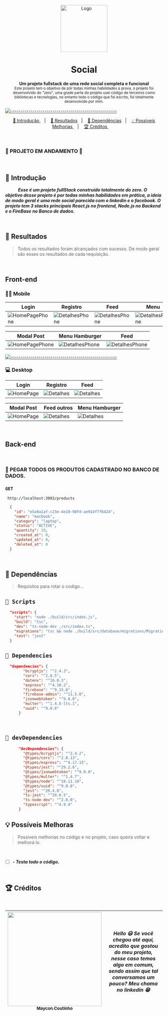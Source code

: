 <p align="center">
  <img src="https://user-images.githubusercontent.com/60453269/216188774-9349330a-7e20-4039-ad76-ece09f24096d.png" alt="Logo" width="150" height="150" />
</p>

<h1 align="center"> Social </h1>

<p align="center">
  <b> Um projeto fullstack de uma rede social completa e funcional </b></br>
  <sub> Este projeto tem o objetivo de pôr todas minhas habilidades à prova, o projeto foi desenvolvido do "zero", uma grade parte do projeto usei código de terceiros como bibliotecas e tecnologias, no entanto todo o código que foi escrito, foi totalmente desenvolvido por mim.
  <sub>
</p>

[![-----------------------------------------------------](https://raw.githubusercontent.com/andreasbm/readme/master/assets/lines/colored.png)](#table-of-contents)

<p align="center">
  <a href="#Introdução"> 🧩 Introdução </a>&nbsp;&nbsp;&nbsp;|&nbsp;&nbsp;&nbsp;
  <a href="#Resultados"> 🚀 Resultados</a>&nbsp;&nbsp;&nbsp;|&nbsp;&nbsp;&nbsp;
  <a href="#Dependências"> 🧪 Dependências</a>&nbsp;&nbsp;&nbsp;|&nbsp;&nbsp;&nbsp;
  <a href="#Ideias">💡 Possíveis Melhorias </a>&nbsp;&nbsp;&nbsp;|&nbsp;&nbsp;&nbsp;
  <a href="#Creditos"> 🏆 Créditos </a>&nbsp;&nbsp;&nbsp;&nbsp;&nbsp;&nbsp;
</p>
<br /> 

### 🚧 PROJETO EM ANDAMENTO 🚧

<br /> 


<a id="Introdução"></a>
## 🧩 Introdução 

  ***⠀⠀⠀⠀Esse é um projeto fullStack construído totalmente do zero. O objetivo desse projeto é por todas minhas habilidades em prática,
  a ideia de modo geral é uma rede social parecida com o linkedin e o facebook. O projeto tem 3 stacks principais React.js no frontend, 
  Node.js no Backend e o FireBase no Banco de dados.***

<br/>

<a id="Resultados"></a>
## 🚀 Resultados 
  > Todos os resultados foram alcançados com sucesso. De modo geral são esses os resultados de cada requisição. 

<br/> 

## Front-end

</summary>

### 🤳🏻 Mobile

Login | Registro | Feed | Menu |
|---|---|---|---|
![HomePagePhone](https://user-images.githubusercontent.com/60453269/216195912-079d82a0-0ab7-49f3-aa71-414a60b2f767.png) | ![DetalhesPhone](https://user-images.githubusercontent.com/60453269/216195909-5373005a-2e93-488f-959d-619260fc76a4.png)| ![DetalhesPhone](https://user-images.githubusercontent.com/60453269/216195906-bb69cd37-12bb-4deb-aa7f-bbe9c3873bef.png)| ![DetalhesPhone](https://user-images.githubusercontent.com/60453269/216195904-c6210dc9-2323-474b-8d70-8cda655f1ccc.png)
  
Modal Post | Menu Hamburger | Feed |
|---|---|---|
![HomePagePhone](https://user-images.githubusercontent.com/60453269/216195896-b2fb1ee6-c3c8-400c-9e2c-5657b6637a63.png) | ![DetalhesPhone](https://user-images.githubusercontent.com/60453269/216195901-5418c8fd-13c2-44ad-9b4c-cc99a3dd59f7.png)| ![DetalhesPhone](https://user-images.githubusercontent.com/60453269/216195917-1a3b9456-672b-4077-8ed1-df528ce84205.png)
  
[![-----------------------------------------------------](https://raw.githubusercontent.com/andreasbm/readme/master/assets/lines/colored.png)](#table-of-contents)


### 💻 Desktop 
  
 Login | Registro | Feed |
|---|---|---|
![HomePage](https://user-images.githubusercontent.com/60453269/216196816-732e76cb-ad41-499f-80fd-2cfa04f52ad5.png) | ![Detalhes](https://user-images.githubusercontent.com/60453269/216196824-69b5b6d2-cce1-4b08-9b03-ff5b5fcb8a12.png) | ![Detalhes](https://user-images.githubusercontent.com/60453269/216196822-5008a618-bf21-4bb3-8c0e-579131d771fa.png)
    
 Modal Post | Feed outros | Menu Hamburger |
|---|---|---|
![HomePage](https://user-images.githubusercontent.com/60453269/216198241-b8096789-5ac3-44c9-80f0-1b476f27b7ed.png) | ![Detalhes](https://user-images.githubusercontent.com/60453269/216196820-933c5b3a-63b5-4373-abae-1e424969931f.png) | ![Detalhes](https://user-images.githubusercontent.com/60453269/216196818-2db64773-92e4-458d-80fc-70712bc1d7bd.png)
  

<br/>

## Back-end

<br/>

  
### 🎯 PEGAR TODOS OS PRODUTOS CADASTRADO NO BANCO DE DADOS.
  
### ```GET``` 
```URL
 http://localhost:3003/products
```
  
```JSON
  {
    "id": "e5a9a1af-c23e-4e10-98fd-ae914f7f6424",
    "name": "macbook",
    "category": "laptop",
    "status": "ACTIVE",
    "quantity": 10,
    "created_at": 0,
    "updated_at": 0,
    "deleted_at": 0
  }
```
  
<br /> 
  

<a id="Dependências"></a>
## 🧪 Dependências
> Requisitos para rotar o codigo...


## `📖 Scripts` 

```JSON
  "scripts": {
    "start": "node ./build/src/index.js",
    "build": "tsc",
    "dev": "ts-node-dev ./src/index.ts",
    "migrations": "tsc && node ./build/src/database/migrations/Migrations.js",
    "test": "jest"
  }

```
  

## `📖 Dependencies` 

```JSON
  "dependencies": {
        "bcryptjs": "^2.4.3",
        "cors": "^2.8.5",
        "dotenv": "^16.0.3",
        "express": "^4.18.2",
        "firebase": "^9.15.0",
        "firebase-admin": "^11.5.0",
        "jsonwebtoken": "^9.0.0",
        "multer": "^1.4.5-lts.1",
        "uuid": "^9.0.0"
      }

```

<br /> 

## `📖 devDependencies` 


```JSON
      "devDependencies": {
        "@types/bcryptjs": "^2.4.2",
        "@types/cors": "^2.8.13",
        "@types/express": "^4.17.15",
        "@types/jest": "^29.2.6",
        "@types/jsonwebtoken": "^9.0.0",
        "@types/multer": "^1.4.7",
        "@types/node": "^18.11.18",
        "@types/uuid": "^9.0.0",
        "jest": "^29.4.0",
        "ts-jest": "^29.0.5",
        "ts-node-dev": "^2.0.0",
        "typescript": "^4.9.4"
      }

```


<a id="Ideias"></a>
## 💡 Possíveis Melhoras
> Possíveis melhorias no código e no projeto, caso queira voltar e melhorá lo.

<br /> 

- [ ] ***- Testa todo o código.*** 


<br /> 

<a id="Creditos"></a>
## 🏆 Créditos

<br /> 

<div > 

| [<img src="https://user-images.githubusercontent.com/60453269/217899761-dc2d4e4b-3336-419d-9076-79304290aa0a.png" width=300><br><sub> Maycon Coutinho </sub>](https://www.linkedin.com/in/maycon-coutinho/) | ***Hello 😃 Se você chegou até aqui, acredito que gostou do meu projeto, nesse caso temos algo em comum, sendo assim que tal conversamos um pouco? Meu chama no linkedin 😁*** | 
|---|---|




</div> 

  
